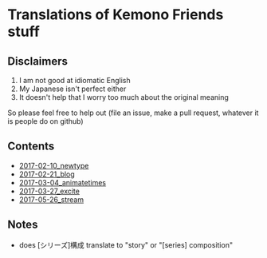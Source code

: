 # Translations of Kemono Friends stuff

## Disclaimers
1. I am not good at idiomatic English
2. My Japanese isn't perfect either
3. It doesn't help that I worry too much about the original meaning

So please feel free to help out (file an issue, make a pull request, whatever it is people do on github)

## Contents
- [2017-02-10_newtype](https://vacaran2017.github.io/2017-02-10_newtype.html)
- [2017-02-21_blog](https://vacaran2017.github.io/2017-02-21_blog.html)
- [2017-03-04_animatetimes](https://vacaran2017.github.io/2017-03-04_animatetimes.html)
- [2017-03-27_excite](https://vacaran2017.github.io/2017-03-27_excite.html)
- [2017-05-26_stream](https://vacaran2017.github.io/2017-05-26_stream.html)

## Notes
- does [シリーズ]構成 translate to "story" or "[series] composition"
